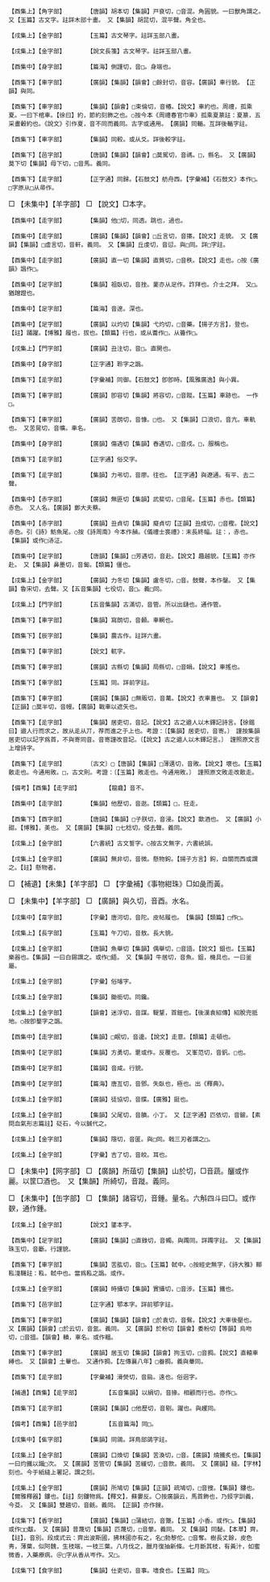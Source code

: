 <!-- { "loadSidebar": true } -->
	【酉集上】【角字部】		【唐韻】胡本切【集韻】戸袞切，□音混。角圓貌。一曰獸角謂之。　又【玉篇】古文字。註詳木部十畫。　又【集韻】胡昆切，混平聲。角全也。

	【戌集上】【金字部】		【玉篇】古文琴字。註詳玉部八畫。

	【戌集上】【金字部】		【說文長箋】古文琴字。註詳玉部八畫。

	【酉集中】【身字部】		【篇海】側謹切，音□。身端也。

	【酉集下】【車字部】		【廣韻】【集韻】【韻會】□餘封切，音容。【廣韻】車行貌。　【正韻】與同。

	【酉集下】【車字部】		【集韻】【韻會】□束倫切，音椿。【說文】車約也。周禮，孤乘夏。一曰下棺車。【徐曰】約，節約刻飾之也。○按今本《周禮春官巾車》孤乘夏篆註：夏篆，五采畫轂約也。《說文》引作夏，音不同而義同。古字或通用。　【廣韻】同輴。互詳後輴字註。

	【酉集下】【車字部】		【集韻】同較。或从爻。詳後較字註。

	【酉集下】【邑字部】		【唐韻】【集韻】【韻會】□莫駕切，音禡。□，縣名。　又【廣韻】莫下切【集韻】母下切，□音馬。義同。

	【酉集下】【辵字部】		【正字通】同歸。【石鼓文】舫舟西。【字彙補】《石鼓文》本作□。□字原从□从帚作。

□	【未集中】【羊字部】	□	【說文】□本字。

	【酉集中】【走字部】		【集韻】他□切，同透。跳也，過也。

	【酉集中】【走字部】		【廣韻】【集韻】【韻會】□丘言切，音攐。【說文】走貌。　又【廣韻】【集韻】□虛言切，音軒。義同。　又【集韻】丘虔切，音愆。與□同。詳□字註。

	【酉集中】【走字部】		【廣韻】直一切【集韻】直質切，□音秩。【說文】走也。○按《廣韻》譌作□。

	【酉集中】【足字部】		【集韻】祖臥切，音挫。蓌亦从足作。詐拜也。介士之拜。　又□。猶蹭蹬也。

	【酉集中】【足字部】		【篇海】音邃。深也。

	【酉集中】【足字部】		【廣韻】以灼切【集韻】弋灼切，□音藥。【揚子方言】，登也。【註】踊躍。【博雅】履也，拔也。【類篇】行也，或从蘥作□，从籥作□。

	【戌集上】【門字部】		【廣韻】丑注切，音□。直開也。

	【酉集中】【身字部】		【正字通】聆字之譌。

	【酉集下】【辵字部】		【字彙補】同御。【石鼓文】卽卽時。【風雅廣逸】與小異。

	【酉集下】【車字部】		【廣韻】卽容切【集韻】將容切，□音蹤。【玉篇】車跡也。　一作□。

	【酉集下】【車字部】		【廣韻】苦朗切，音慷。□也。　又【集韻】口浪切，音亢。車軌也。　又苦晃切，音壙。車名。

	【酉集中】【身字部】		【廣韻】傷遇切【集韻】舂遇切，□音戍。□，服稱也。

	【酉集下】【辵字部】		【正字通】俗交字。

	【酉集下】【辵字部】		【集韻】力弔切，音廖。往也。　【正字通】與遼通。有平、去二聲。

	【酉集中】【赤字部】		【廣韻】無匪切【集韻】武斐切，□音尾。【玉篇】赤也。【類篇】赤色。　又人名。【廣韻】鄭大夫蔡。

	【酉集中】【赤字部】		【廣韻】丑貞切【集韻】癡貞切【正韻】丑成切，□音檉。【說文】赤色。引《詩》魴魚尾。○按《詩周南》今本作赬。《儀禮士喪禮》：末長終幅。註：，赤也。　【集韻】或作□浾泟。

	【酉集中】【足字部】		【唐韻】【集韻】□芳遇切，音赴。【說文】趣越貌。【玉篇】亦作赴。　又【集韻】鼻墨切，音匐。【類篇】僵也。

	【戌集上】【金字部】		【廣韻】力冬切【集韻】盧冬切，□音。鼓聲，本作鏧。　又【集韻】魯宋切，去聲。又【五音集韻】七役切，音□。義□同。

	【戌集上】【門字部】		【五音集韻】古滿切，音管。所以出鏈也。通作管。

	【酉集下】【車字部】		【集韻】寫朗切，音顙。車輞也。

	【酉集下】【辰字部】		【集韻】農古作。註詳六畫。

	【酉集下】【車字部】		【說文】軏字。

	【酉集下】【車字部】		【廣韻】古縣切【集韻】局縣切，□音睊。【說文】車搖也。

	【酉集下】【車字部】		【玉篇】同。詳前字註。

	【酉集下】【車字部】		【廣韻】【集韻】□無販切，音萬。【說文】衣車蓋也。　又【韻會】【正韻】□莫半切，音幔。【廣韻】戰車以遮矢也。

	【酉集下】【辵字部】		【集韻】居吏切，音記。【說文】古之遒人以木鐸記詩言。【徐鍇曰】遒人行而求之，故从辵从丌，荐而進之于上也。考證：〔【集韻】居吏切，音寄。〕　謹按集韻居吏切以記字爲首，不與寄同音。音寄謹改音記。〔【說文】古之遒人以木鐸記言。〕　謹照原文言上增詩字。 

	【酉集下】【辵字部】		〔古文〕□【唐韻】【集韻】□薄邁切，音敗。【說文】壞也。【玉篇】散走也。今通用敗。□，古文則。考證：〔【玉篇】敗走也。今通用敗。〕　謹照原文敗走改散走。 

	【備考】【酉集】【走字部】		【龍龕】音不。

	【酉集中】【走字部】		【集韻】他歷切，音逖。【類篇】□，狂走。

	【酉集下】【酉字部】		【唐韻】【集韻】□子朕切，音浸。【說文】歃酒也。　又【廣韻】小甜。【博雅】，美也。　又【廣韻】【集韻】□七稔切，侵去聲。義同。

	【戌集上】【金字部】		【六書統】古文誓字。○按古文無字，六書統誤。

	【戌集上】【金字部】		【廣韻】無非切，音微。懸物鉤。【揚子方言】鉤，自關而西或謂之。【註】懸物者。

□	【補遺】【未集】【羊字部】	□	【字彙補】《事物紺珠》□如彘而黃。

□	【未集中】【羊字部】	□	【廣韻】與久切，音酉。水名。

	【戌集中】【韋字部】		【字彙】唐河切，音陀。皮帖履也。　【集韻】【類篇】□作□。

	【戌集上】【長字部】		【玉篇】午刀切，音敖。長大貌。

	【戌集上】【金字部】		【唐韻】魚舉切【集韻】偶舉切，□音語。【說文】鉏也。【玉篇】樂器也。【集韻】一曰白錫謂之。或作□鋙。　又【集韻】牛居切，音魚。鉏，機具也。一曰釜屬。

	【戌集上】【金字部】		【字彙】俗璿字。

	【戌集上】【金字部】		【集韻】鋤銜切。同鑱。

	【戌集上】【金字部】		【韻會】迷浮切，音謀。鞮鞪，首鎧也。【後漢袁紹傳】紹脫兜抵地。○按卽鍪字之譌。

	【酉集中】【走字部】		【集韻】□眠切，音邊。【說文】走意。【類篇】走頓也。

	【酉集中】【足字部】		【集韻】方勇切。覂或作。反覆也。　又峯范切，音釩。□也。

	【酉集中】【足字部】		【篇韻】音咸。行貌。

	【酉集中】【足字部】		【篇海】唐亙切，音鄧。失臥也，極也。出《釋典》。

	【戌集上】【金字部】		【廣韻】徒協切，音牒。【廣雅】鋌也。

	【戌集上】【金字部】		【集韻】父尾切，音膹。小丁。　又【正字通】匹依切，音鈹。【素問血氣形志篇註】砭石，今以鍼代之。

	【戌集上】【金字部】		【集韻】隱切，音匽。與□同。戟三刃者謂之□。

	【戌集上】【金字部】		【字彙】吉了切，音皎。耳也。

□	【未集中】【网字部】	□	【廣韻】所葅切【集韻】山於切，□音蔬。釃或作麗。以筐□酒也。　又【集韻】所綺切，音蹝。義同。

□	【未集中】【缶字部】	□	【集韻】諸容切，音鍾。量名。六斛四斗曰□。或作斔，通作鍾。

	【戌集上】【金字部】		【說文】鐆本字。

	【酉集中】【足字部】		【廣韻】【集韻】□直錄切，音蠋。與躅同。詳躅字註。　又【集韻】珠玉切，音斸。行謹貌。

	【酉集下】【車字部】		【集韻】苦肱切，音□。【玉篇】軾中。○按經史無字，《詩大雅》鞹鞃淺韈註：鞃，軾中也。當爲鞃之譌。或作。

	【戌集上】【金字部】		【廣韻】時攝切【集韻】實攝切，□音涉。【玉篇】鐵也。

	【酉集下】【邑字部】		【正字通】鄂本字。詳前鄂字註。

	【酉集下】【車字部】		【廣韻】【集韻】【韻會】□於袁切，音鴛。【說文】大車後壓也。　又【廣韻】【韻會】□於云切，音氳。義同。　又【廣韻】於粉切【韻會】委粉切【等韻】烏吻切，□音搵。【韻會】轒，車名。或作轀。

	【酉集下】【車字部】		【廣韻】居玉切【集韻】【韻會】拘玉切，□音挶。【說文】直轅車縛也。　又【韻會】土轝也。　又通作挶。【左傳襄八年】□畚挶。義與輂同。

	【酉集下】【辵字部】		【字彙補】滑熒切，音扃。遠也。俗迥字。

	【補遺】【酉集】【辵字部】		【五音集韻】以絹切，音掾。相顧而行也。亦作□。

	【酉集下】【辵字部】		【廣韻】【集韻】□他歷切，音剔。躍也。與趯同。

	【備考】【酉集】【邑字部】		【五音篇海】同□。

	【戌集中】【隹字部】		【集韻】同鴿。詳鳥部鴿字註。

	【戌集上】【金字部】		【廣韻】口煥切【集韻】苦渙切，□音。【廣韻】燒鐵炙也。【集韻】一曰灼鐵以識□次。　又【廣韻】苦管切【集韻】苦緩切，□音款。義同。　又【廣韻】縫。【字林】刻也。今于紙縫上署記，謂之刻。

	【戌集上】【金字部】		【廣韻】所鳩切【集韻】【正韻】疏鳩切，□音搜。【集韻】鏤也。【爾雅釋器】鏤也。【註】刻鏤物爲。【釋文】，蘇婁反。〇按廣韻云，馬首飾也，乃鋄字訓義，今芟。　又【集韻】雙趨切，音毹。義同。　【正韻】亦作鎪。

	【戌集下】【香字部】		【廣韻】【集韻】□蒲結切，音蹩。【玉篇】小香。或作□。【集韻】或作□□馛。　又【廣韻】普蔑切【集韻】匹蔑切，□音撆。義同。　又【集韻】同馝。【本草】齊。【註】，音別。段成式云：齊出波斯國，拂林國亦有之，名□勃黎佗。□音奪。樹長丈餘，皮色靑，薄葉，似阿魏，生枝端，一枝三葉。八月伐之，臘月復抽新條。七月斷其枝，有黃汁，如蜜微香，入藥療病。＠□字从香从岑作。又□。

	【戌集下】【食字部】		【集韻】仕吏切，音事。嗜食也。【玉篇】同□。

